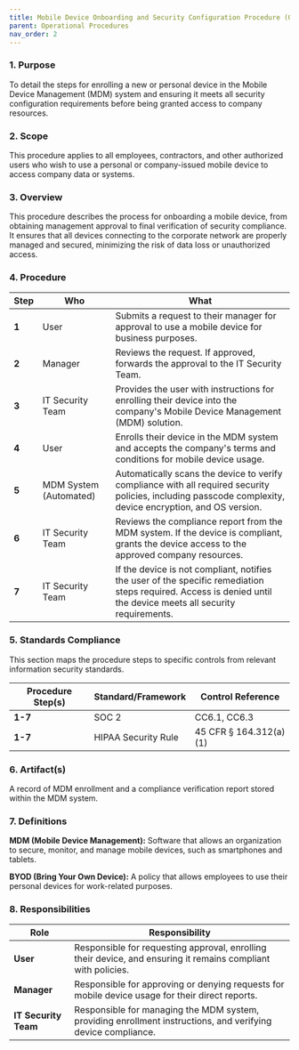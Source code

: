 ```yaml
---
title: Mobile Device Onboarding and Security Configuration Procedure (OP-PROC-002)
parent: Operational Procedures
nav_order: 2
---
```

### 1. Purpose

To detail the steps for enrolling a new or personal device in the Mobile Device Management (MDM) system and ensuring it meets all security configuration requirements before being granted access to company resources.

### 2. Scope

This procedure applies to all employees, contractors, and other authorized users who wish to use a personal or company-issued mobile device to access company data or systems.

### 3. Overview

This procedure describes the process for onboarding a mobile device, from obtaining management approval to final verification of security compliance. It ensures that all devices connecting to the corporate network are properly managed and secured, minimizing the risk of data loss or unauthorized access.

### 4. Procedure

| **Step** | **Who**                      | **What**                                                                                                                                                              |
| -------- | ---------------------------- | --------------------------------------------------------------------------------------------------------------------------------------------------------------------- |
| **1**    | User                         | Submits a request to their manager for approval to use a mobile device for business purposes.                                                                         |
| **2**    | Manager                      | Reviews the request. If approved, forwards the approval to the IT Security Team.                                                                                      |
| **3**    | IT Security Team             | Provides the user with instructions for enrolling their device into the company's Mobile Device Management (MDM) solution.                                            |
| **4**    | User                         | Enrolls their device in the MDM system and accepts the company's terms and conditions for mobile device usage.                                                        |
| **5**    | MDM System (Automated)       | Automatically scans the device to verify compliance with all required security policies, including passcode complexity, device encryption, and OS version.             |
| **6**    | IT Security Team             | Reviews the compliance report from the MDM system. If the device is compliant, grants the device access to the approved company resources.                               |
| **7**    | IT Security Team             | If the device is not compliant, notifies the user of the specific remediation steps required. Access is denied until the device meets all security requirements.      |

### 5. Standards Compliance

This section maps the procedure steps to specific controls from relevant information security standards.

| **Procedure Step(s)** | **Standard/Framework**     | **Control Reference**        |
| --------------------- | -------------------------- | ---------------------------- |
| **1-7**               | SOC 2                      | CC6.1, CC6.3                 |
| **1-7**               | HIPAA Security Rule        | 45 CFR § 164.312(a)(1)       |

### 6. Artifact(s)

A record of MDM enrollment and a compliance verification report stored within the MDM system.

### 7. Definitions

**MDM (Mobile Device Management):** Software that allows an organization to secure, monitor, and manage mobile devices, such as smartphones and tablets.

**BYOD (Bring Your Own Device):** A policy that allows employees to use their personal devices for work-related purposes.

### 8. Responsibilities

| **Role**           | **Responsibility**                                                                                             |
| ------------------ | -------------------------------------------------------------------------------------------------------------- |
| **User**           | Responsible for requesting approval, enrolling their device, and ensuring it remains compliant with policies.  |
| **Manager**        | Responsible for approving or denying requests for mobile device usage for their direct reports.                |
| **IT Security Team** | Responsible for managing the MDM system, providing enrollment instructions, and verifying device compliance. |
